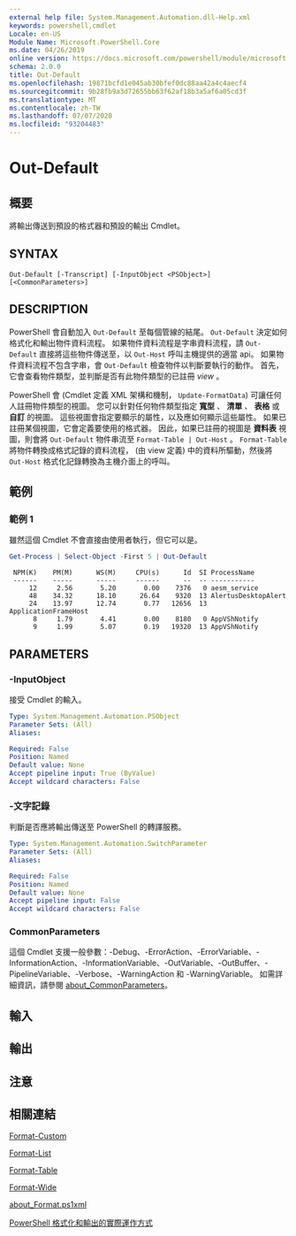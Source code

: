 ```yaml
---
external help file: System.Management.Automation.dll-Help.xml
keywords: powershell,cmdlet
Locale: en-US
Module Name: Microsoft.PowerShell.Core
ms.date: 04/26/2019
online version: https://docs.microsoft.com/powershell/module/microsoft.powershell.core/out-default?view=powershell-6&WT.mc_id=ps-gethelp
schema: 2.0.0
title: Out-Default
ms.openlocfilehash: 19871bcfd1e045ab30bfef0dc88aa42a4c4aecf4
ms.sourcegitcommit: 9b28fb9a3d72655bb63f62af18b3a5af6a05cd3f
ms.translationtype: MT
ms.contentlocale: zh-TW
ms.lasthandoff: 07/07/2020
ms.locfileid: "93204483"
---
```

# Out-Default

## 概要
將輸出傳送到預設的格式器和預設的輸出 Cmdlet。

## SYNTAX

```
Out-Default [-Transcript] [-InputObject <PSObject>] [<CommonParameters>]
```

## DESCRIPTION

PowerShell 會自動加入 `Out-Default` 至每個管線的結尾。 `Out-Default` 決定如何格式化和輸出物件資料流程。 如果物件資料流程是字串資料流程，請 `Out-Default` 直接將這些物件傳送至，以 `Out-Host` 呼叫主機提供的適當 api。 如果物件資料流程不包含字串，會 `Out-Default` 檢查物件以判斷要執行的動作。
首先，它會查看物件類型，並判斷是否有此物件類型的已註冊 _view_ 。

PowerShell 會 (Cmdlet 定義 XML 架構和機制， `Update-FormatData`) 可讓任何人註冊物件類型的視圖。 您可以針對任何物件類型指定 **寬型** 、 **清單** 、 **表格** 或 **自訂** 的視圖。 這些視圖會指定要顯示的屬性，以及應如何顯示這些屬性。 如果已註冊某個視圖，它會定義要使用的格式器。 因此，如果已註冊的視圖是 **資料表** 視圖，則會將 `Out-Default` 物件串流至 `Format-Table | Out-Host` 。 `Format-Table` 將物件轉換成格式記錄的資料流程， (由 view 定義) 中的資料所驅動，然後將 `Out-Host` 格式化記錄轉換為主機介面上的呼叫。

## 範例

### 範例 1

雖然這個 Cmdlet 不會直接由使用者執行，但它可以是。

```powershell
Get-Process | Select-Object -First 5 | Out-Default
```

```Output
 NPM(K)    PM(M)      WS(M)     CPU(s)      Id  SI ProcessName
 ------    -----      -----     ------      --  -- -----------
     12     2.56       5.20       0.00    7376   0 aesm_service
     48    34.32      18.10      26.64    9320  13 AlertusDesktopAlert
     24    13.97      12.74       0.77   12656  13 ApplicationFrameHost
      8     1.79       4.41       0.00    8180   0 AppVShNotify
      9     1.99       5.07       0.19   19320  13 AppVShNotify
```

## PARAMETERS

### -InputObject

接受 Cmdlet 的輸入。

```yaml
Type: System.Management.Automation.PSObject
Parameter Sets: (All)
Aliases:

Required: False
Position: Named
Default value: None
Accept pipeline input: True (ByValue)
Accept wildcard characters: False
```

### -文字記錄

判斷是否應將輸出傳送至 PowerShell 的轉譯服務。

```yaml
Type: System.Management.Automation.SwitchParameter
Parameter Sets: (All)
Aliases:

Required: False
Position: Named
Default value: None
Accept pipeline input: False
Accept wildcard characters: False
```

### CommonParameters

這個 Cmdlet 支援一般參數：-Debug、-ErrorAction、-ErrorVariable、-InformationAction、-InformationVariable、-OutVariable、-OutBuffer、-PipelineVariable、-Verbose、-WarningAction 和 -WarningVariable。 如需詳細資訊，請參閱 [about_CommonParameters](https://go.microsoft.com/fwlink/?LinkID=113216)。

## 輸入

## 輸出

## 注意

## 相關連結

[Format-Custom](../Microsoft.PowerShell.Utility/Format-Custom.md)

[Format-List](../Microsoft.PowerShell.Utility/Format-List.md)

[Format-Table](../Microsoft.PowerShell.Utility/Format-Table.md)

[Format-Wide](../Microsoft.PowerShell.Utility/Format-Wide.md)

[about_Format.ps1xml](About/about_Format.ps1xml.md)

[PowerShell 格式化和輸出的實際運作方式](https://devblogs.microsoft.com/powershell/how-powershell-formatting-and-outputting-really-works/)

